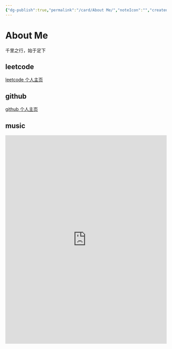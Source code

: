 ```yaml
---
{"dg-publish":true,"permalink":"/card/About Me/","noteIcon":"","created":"2024-01-30T13:27:39+08:00","updated":"2024-01-31T13:28:44+08:00"}
---
```



# About Me

千里之行，始于足下

## leetcode

[leetcode 个人主页](https://leetcode.cn/u/wudanyang/)

## github

[github 个人主页](https://github.com/wudanyang6)

## music

<iframe width="100%" height="650px" src="https://music.163.com/playlist?id=13022777&userid=16553655" scrolling="no" border="0" frameborder="no" framespacing="0" allowfullscreen="false"> </iframe>
